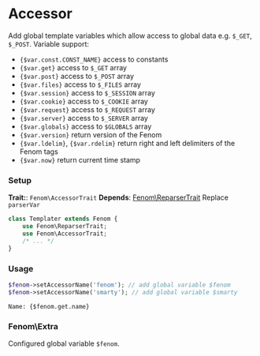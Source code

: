 Accessor
========

Add global template variables which allow access to global data e.g. `$_GET`, `$_POST`.
Variable support:
* `{$var.const.CONST_NAME}` access to constants
* `{$var.get}` access to `$_GET` array
* `{$var.post}` access to `$_POST` array
* `{$var.files}` access to `$_FILES` array
* `{$var.session}` access to `$_SESSION` array
* `{$var.cookie}` access to `$_COOKIE` array
* `{$var.request}` access to `$_REQUEST` array
* `{$var.server}` access to `$_SERVER` array
* `{$var.globals}` access to `$GLOBALS` array
* `{$var.version}` return version of the Fenom
* `{$var.ldelim}`, `{$var.rdelim}` return right and left delimiters of the Fenom tags
* `{$var.now}` return current time stamp

### Setup

**Trait:**: `Fenom\AccessorTrait`
**Depends**: [Fenom\ReparserTrait](./reparser.md)
Replace `parserVar`

```php
class Templater extends Fenom {
    use Fenom\ReparserTrait;
    use Fenom\AccessorTrait;
    /* ... */
}
```

### Usage

```php
$fenom->setAccessorName('fenom'); // add global variable $fenom
$fenom->setAccessorName('smarty'); // add global variable $smarty
```

```smarty
Name: {$fenom.get.name}
```

### Fenom\Extra

Configured global variable `$fenom`.

